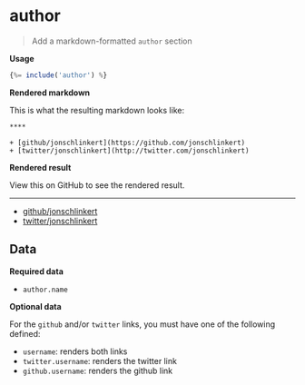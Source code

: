 # author

> Add a markdown-formatted `author` section

**Usage**

```js
{%= include('author') %}
```

**Rendered markdown**

This is what the resulting markdown looks like:

```
****

+ [github/jonschlinkert](https://github.com/jonschlinkert)
+ [twitter/jonschlinkert](http://twitter.com/jonschlinkert)
```

**Rendered result**

View this on GitHub to see the rendered result.

****

+ [github/jonschlinkert](https://github.com/jonschlinkert)
+ [twitter/jonschlinkert](http://twitter.com/jonschlinkert)


## Data

**Required data**

- `author.name`

**Optional data**

For the `github` and/or `twitter` links, you must have one of the following defined:

- `username`: renders both links
- `twitter.username`: renders the twitter link
- `github.username`: renders the github link

[assemble]: http://assemble.io
[template]: https://github.com/jonschlinkert/template
[verb]: https://github.com/assemble/verb
